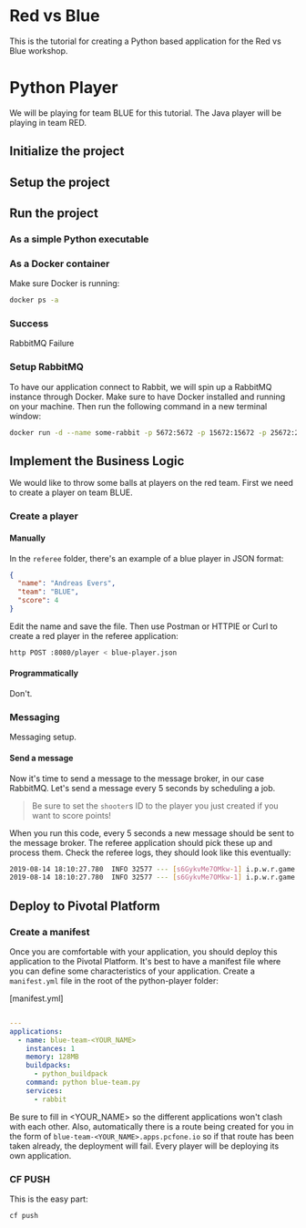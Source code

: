 # Red vs Blue

This is the tutorial for creating a Python based application for the Red vs Blue workshop.

# Python Player

We will be playing for team BLUE for this tutorial.
The Java player will be playing in team RED.

## Initialize the project



## Setup the project



## Run the project

### As a simple Python executable



### As a Docker container

Make sure Docker is running:

```bash
docker ps -a
```

### Success

RabbitMQ Failure

### Setup RabbitMQ

To have our application connect to Rabbit, we will spin up a RabbitMQ instance through Docker.
Make sure to have Docker installed and running on your machine.
Then run the following command in a new terminal window:

```bash
docker run -d --name some-rabbit -p 5672:5672 -p 15672:15672 -p 25672:25672 rabbitmq:3-management
```

## Implement the Business Logic

We would like to throw some balls at players on the red team.
First we need to create a player on team BLUE.

### Create a player

#### Manually

In the `referee` folder, there's an example of a blue player in JSON format:

```json
{
  "name": "Andreas Evers",
  "team": "BLUE",
  "score": 4
}
```

Edit the name and save the file.
Then use Postman or HTTPIE or Curl to create a red player in the referee application:

```bash
http POST :8080/player < blue-player.json
```

#### Programmatically

Don't.

### Messaging

Messaging setup.

#### Send a message

Now it's time to send a message to the message broker, in our case RabbitMQ.
Let's send a message every 5 seconds by scheduling a job.

> Be sure to set the `shooter`s ID to the player you just created if you want to score points!

When you run this code, every 5 seconds a new message should be sent to the message broker.
The referee application should pick these up and process them.
Check the referee logs, they should look like this eventually:

```bash
2019-08-14 18:10:27.780  INFO 32577 --- [s6GykvMe7OMkw-1] i.p.w.r.game.scoring.ScoringService      : Checking Ball thrown from [Andreas Evers] to [Dieter Hubau]...
2019-08-14 18:10:27.780  INFO 32577 --- [s6GykvMe7OMkw-1] i.p.w.r.game.scoring.ScoringService      : HIT!
```

## Deploy to Pivotal Platform

### Create a manifest

Once you are comfortable with your application, you should deploy this application to the Pivotal Platform.
It's best to have a manifest file where you can define some characteristics of your application.
Create a `manifest.yml` file in the root of the python-player folder:

[manifest.yml]
```yaml

---
applications:
  - name: blue-team-<YOUR_NAME>
    instances: 1
    memory: 128MB
    buildpacks:
      - python_buildpack
    command: python blue-team.py
    services:
      - rabbit
```

Be sure to fill in <YOUR_NAME> so the different applications won't clash with each other.
Also, automatically there is a route being created for you in the form of `blue-team-<YOUR_NAME>.apps.pcfone.io` so if that route has been taken already, the deployment will fail.
Every player will be deploying its own application.

### CF PUSH

This is the easy part:

```bash
cf push
```
